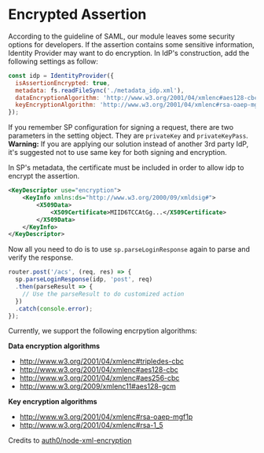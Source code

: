 # Encrypted Assertion

According to the guideline of SAML, our module leaves some security options for developers. If the assertion contains some sensitive information, Identity Provider may want to do encryption. In IdP's construction, add the following settings as follow:

```javascript
const idp = IdentityProvider({
  isAssertionEncrypted: true,
  metadata: fs.readFileSync('./metadata_idp.xml'),
  dataEncryptionAlgorithm: 'http://www.w3.org/2001/04/xmlenc#aes128-cbc',
  keyEncryptionAlgorithm: 'http://www.w3.org/2001/04/xmlenc#rsa-oaep-mgf1p'
});
```

If you remember SP configuration for signing a request, there are two parameters in the setting object. They are `privateKey` and `privateKeyPass`. **Warning:** If you are applying our solution instead of another 3rd party IdP, it's suggested not to use same key for both signing and encryption.

In SP's metadata, the certificate must be included in order to allow idp to encrypt the assertion.

```xml
<KeyDescriptor use="encryption">
    <KeyInfo xmlns:ds="http://www.w3.org/2000/09/xmldsig#">
        <X509Data>
            <X509Certificate>MIID6TCCAtGg...</X509Certificate>
        </X509Data>
    </KeyInfo>
</KeyDescriptor>
```

Now all you need to do is to use `sp.parseLoginResponse` again to parse and verify the response.

```javascript
router.post('/acs', (req, res) => {
  sp.parseLoginResponse(idp, 'post', req)
  .then(parseResult => {
    // Use the parseResult to do customized action
  })
  .catch(console.error);
});
```

Currently, we support the following encrpytion algorithms:

**Data encryption algorithms**
* http://www.w3.org/2001/04/xmlenc#tripledes-cbc
* http://www.w3.org/2001/04/xmlenc#aes128-cbc
* http://www.w3.org/2001/04/xmlenc#aes256-cbc
* http://www.w3.org/2009/xmlenc11#aes128-gcm

**Key encryption algorithms**
* http://www.w3.org/2001/04/xmlenc#rsa-oaep-mgf1p
* http://www.w3.org/2001/04/xmlenc#rsa-1_5

Credits to [auth0/node-xml-encryption](https://github.com/auth0/node-xml-encryption)
